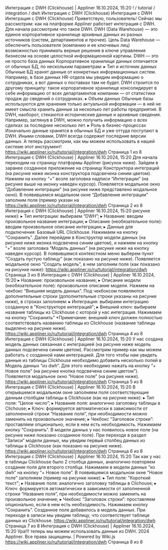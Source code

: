 Интеграция с DWH (Clickhouse) | Appliner 16.10.2024, 15:20
! / tutorial / integration / dwh
Интеграция с DWH (Clickhouse)
Интеграция с DWH
Интеграция с DWH (Clickhouse)
Приветствую, пользователь!
Сейчас мы рассмотрим: как на платформе Appliner работает интеграция с DWH.
Для начала рассмотрим что такое DWH.
DWH (Data Warehouse) — это единое корпоративное хранилище архивных данных из разных
источников (систем, департаментов и прочее).
Цель Data Warehouse — обеспечить пользователя (компанию и ее ключевых лиц) возможностью
принимать верные решения в ключе управления бизнесом на основе целостной информационной
картины.
DWH — это не просто база данных
Корпоративное хранилище данных отличается от обычных БД, по нескольким параметрам:
▸ Тип и источник данных
Обычные БД хранят данные от конкретных информационных систем. Например, в базе данных
HR-отдела мы увидим информацию о сотрудниках, а вот данных о поставках там не будет. DWH
строится по другому принципу: такое корпоративное хранилище консолидирует в себе
информацию от всех департаментов компании — от статистики продаж до сведений о
сотрудниках.
▸ Объем данных
Обычные базы используются для хранения только актуальной информации — в ней не имеет
смысла хранить данные за несколько лет работы предприятия. В DWH, наоборот, стекаются
исторические данные и архивные сведения. Например, заглянув в DWH, можно получить
информацию о всех сделках за последние несколько лет.
▸ Роль в бизнес-процессах
Изначально данные хранятся в обычных БД и уже оттуда поступают в DWH. Иными словами,
DWH всегда содержит последние версии данных.
А теперь рассмотрим, как мы можем использовать в нашей системе этот инструмент!
https://wiki.appliner.io/ru/tutorial/integration/dwh Страница 1 из 8
Интеграция с DWH (Clickhouse) | Appliner 16.10.2024, 15:20
Для начала переходим на страницу платформы Appliner (рисунок ниже).
Зайдем в заранее созданное приложение на страницу Конструктора интеграций (на рисунке ниже
иконка конструктора подсвечена синим цветом).
Нажмем на кнопку “+” возле заголовка надписи “Интеграции” (на рисунке выше на иконку наведен
курсор).
Появляется модальное окно “Добавление интеграции” (на рисунке ниже представлено модальное
окно).
В появившемся модальном окне “Добавление интеграции” заполним поля (пример указан на
https://wiki.appliner.io/ru/tutorial/integration/dwh Страница 2 из 8
Интеграция с DWH (Clickhouse) | Appliner 16.10.2024, 15:20
рисунке ниже):
▸ Тип интеграции: выбираем “DWH”;
▸ Название: вводим произвольное название интеграции;
▸ Описание (необязательное поле): вводим произвольное описание интеграции;
▸ Данные для подключения: Базовый URL Clickhouse.
Нажимаем на кнопку “Сохранить”.
Далее перейдем в Конструктор модели данных (на рисунке ниже иконка подсвечена синим
цветом), и нажмем на кнопку “+” возле заголовка “Модель данных” (на рисунке ниже на кнопку
наведен курсор).
В появившемся контекстном меню выберем пункт “Создать пустую таблицу” (как показано на
рисунке ниже).
Появляется модальное окно “Создать модель”, в нем заполним поля (как показано на рисунке
ниже):
https://wiki.appliner.io/ru/tutorial/integration/dwh Страница 3 из 8
Интеграция с DWH (Clickhouse) | Appliner 16.10.2024, 15:20
▸ Название: произвольное название;
▸ Описание модели (необязательное поле): произвольное описание модели.
Нажмем на чекбокс “Внешняя модель данных”.
Под чекбоксом появляются дополнительные строки (дополнительные строки указаны на рисунке
ниже), в строках заполняем:
▸ Интеграция: выбираем интеграцию созданную в "Конструкторе интеграций";
▸ Внешний ключ: выбираем название таблицы из Сlickhouse с которой у нас интеграция.
Нажимаем на кнопку “Сохранить”
*Примечание: внешний ключ должен полностью соответствовать названию таблицы из Clickhouse
(название таблицы выделено на рисунке ниже).
https://wiki.appliner.io/ru/tutorial/integration/dwh Страница 4 из 8
Интеграция с DWH (Clickhouse) | Appliner 16.10.2024, 15:20
У нас создана модель данных связанная с интеграцией (на рисунке ниже модель данных
подсвечена синим цветом).
Рассмотрим пример как мы можем работать с созданной нами интеграцией.
Для того чтобы нам увидеть данные из таблицы Clickhouse необходимо добавить несколько полей
в Модель данных “из dwh”.
Для этого необходимо нажать на кнопку “+ Новое поле” (на рисунке кнопка подсвечена синим
цветом").
Появляется модальное окно “Новое поле” (на рисунке ниже).
https://wiki.appliner.io/ru/tutorial/integration/dwh Страница 5 из 8
Интеграция с DWH (Clickhouse) | Appliner 16.10.2024, 15:20
В открывшемся модальном окне заполняем поля соответствующие данным столбцам таблицы в
Clickhouse (как на рисунке ниже):
▸ Тип поля: “Целое число”;
▸ Название поля: аналогично заголовку таблицы в Clichouse;
▸ Ключ: формируется автоматически в зависимости от заполненной строки “Название поля”, при
необходимости можно заменить на произвольное значение;
▸ Чекбокс “Заголовок строки”: проставляем опционально, если в нем есть необходимость.
Нажимаем кнопку “Сохранить”.
В модели данных у нас появилось новое поле (на рисунке ниже показано созданное поле).
При переходе в раздел “Записи” модели данных, мы увидим первый столбец данных из таблицы в
Clickhouse (как показано на рисунке ниже).
https://wiki.appliner.io/ru/tutorial/integration/dwh Страница 6 из 8
Интеграция с DWH (Clickhouse) | Appliner 16.10.2024, 15:20
Так как у нас в таблицы Clickhouse было 2 столбца данных, аналогично повторяем создание поля
для второго столбца.
Нажимаем в модели данных “из dwh” на кнопку “+ Новое поле”.
В появившемся модальном окне “Новое поле” заполняем (пример на рисунке ниже):
▸ Тип поля: "Короткий текст";
▸ Название поля: аналогично заголовку таблицы в Clichouse;
▸ Ключ: формируется автоматически в зависимости от заполненной строки “Название поля”, при
необходимости можно заменить на произвольное значение;
▸ Чекбокс “Заголовок строки”: проставляем опционально, если в нем есть необходимость.
Нажимаем кнопку “Сохранить”.
Созданное поле добавилось в модель данных.
При переходе в записи мы увидим таблицу, что соответствует таблице данных из Clickhouse.
https://wiki.appliner.io/ru/tutorial/integration/dwh Страница 7 из 8
Интеграция с DWH (Clickhouse) | Appliner 16.10.2024, 15:20
Ура!!! теперь мы можем использовать данные из DWH.
2024 Appliner. Все права защищены. | Powered by Wiki.js
https://wiki.appliner.io/ru/tutorial/integration/dwh Страница 8 из 8
